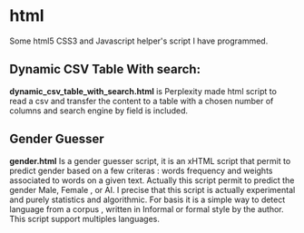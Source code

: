 # html

Some html5 CSS3 and Javascript helper's script I have programmed.


## Dynamic CSV Table With search:
**dynamic_csv_table_with_search.html**  is Perplexity made html script to read a csv and transfer the content to a table with a chosen number of columns and search engine by field is included. 

## Gender Guesser
**gender.html** Is a gender guesser script, it is an xHTML script that permit to predict gender based on a few criteras : words frequency and weights associated to words on a given text. Actually this script permit to predict the gender Male, Female , or AI. I precise that this script is actually experimental and purely statistics and algorithmic. For basis it is a simple way to detect language from a corpus , written in Informal or formal style by the author. This script support multiples languages.
